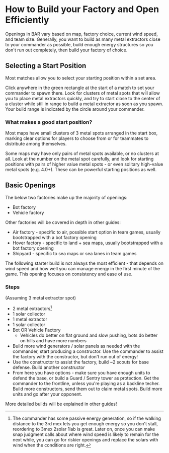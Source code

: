 # How to Build your Factory and Open Efficiently

Openings in BAR vary based on map, factory choice, current wind speed, and team size. Generally, you want to build as many metal extractors close to your commander as possible, build enough energy structures so you don't run out completely, then build your factory of choice.

## Selecting a Start Position

Most matches allow you to select your starting position within a set area.

Click anywhere in the green rectangle at the start of a match to set your commander to spawn there. Look for clusters of metal spots that will allow you to place metal extractors quickly, and try to start close to the center of a cluster while still in range to build a metal extractor as soon as you spawn. Your build range is indicated by the circle around your commander.

### What makes a good start position?

Most maps have small clusters of 3 metal spots arranged in the start box, marking clear options for players to choose from or for teammates to distribute among themselves.

Some maps may have only pairs of metal spots available, or no clusters at all. Look at the number on the metal spot carefully, and look for starting positions with pairs of higher value metal spots - or even solitary high-value metal spots (e.g. 4.0+). These can be powerful starting positions as well.

## Basic Openings

The below two factories make up the majority of openings:

- Bot factory
- Vehicle factory

Other factories will be covered in depth in other guides:

- Air factory - specific to air, possible start option in team games, usually bootstrapped with a bot factory opening
- Hover factory - specific to land + sea maps, usually bootstrapped with a bot factory opening
- Shipyard - specific to sea maps or sea lanes in team games

The following starter build is not always the most efficient - that depends on wind speed and how well you can manage energy in the first minute of the game. This opening focuses on consistency and ease of use.

### Steps

(Assuming 3 metal extractor spot)

- 2 metal extractors[^1]
- 1 solar collector
- 1 metal extractor
- 1 solar collector
- Bot OR Vehicle Factory
    - Vehicles do better on flat ground and slow pushing, bots do better on hills and have more numbers
- Build more wind generators / solar panels as needed with the commander, start producing a constructor. Use the commander to assist the factory with the constructor, but don't run out of energy!
- Use the constructor to assist the factory, build ~2 scouts for base defense. Build another constructor
- From here you have options - make sure you have enough units to defend the base, or build a Guard / Sentry tower as protection. Get the commander to the frontline, unless you're playing as a backline techer. Build more constructors, send them out to claim metal spots. Build more units and go after your opponent.

More detailed builds will be explained in other guides!

[^1]: The commander has some passive energy generation, so if the walking distance to the 3rd mex lets you get enough energy so you don't stall, reordering to 3mex 2solar 1lab is great. Later on, once you can make snap judgment calls about where wind speed is likely to remain for the next while, you can go for riskier openings and replace the solars with wind when the conditions are right.